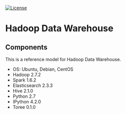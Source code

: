 [![License](https://img.shields.io/badge/license-Apache%202-blue.svg)](LICENSE)

Hadoop Data Warehouse
====================

Components
----------
This is a reference model for Hadoop Data Warehouse.

* OS: Ubuntu, Debian, CentOS
* Hadoop 2.7.2
* Spark 1.6.2
* Elasticsearch 2.3.3
* Hive 2.1.0
* Python 2.7
* IPython 4.2.0
* Toree 0.1.0
